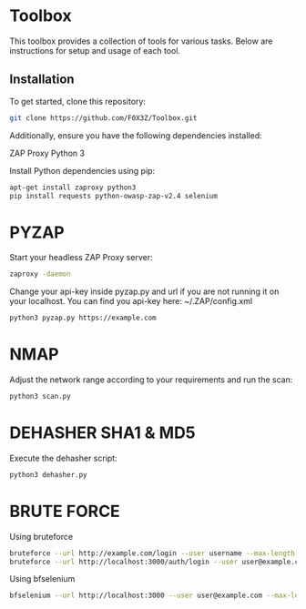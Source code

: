 # Toolbox

This toolbox provides a collection of tools for various tasks. Below are instructions for setup and usage of each tool.

## Installation

To get started, clone this repository:

```bash
git clone https://github.com/F0X3Z/Toolbox.git
```

Additionally, ensure you have the following dependencies installed:

ZAP Proxy
Python 3

Install Python dependencies using pip:

```bash
apt-get install zaproxy python3
pip install requests python-owasp-zap-v2.4 selenium
```
# PYZAP
Start your headless ZAP Proxy server:
```bash
zaproxy -daemon
```

Change your api-key inside pyzap.py and url if you are not running it on your localhost.
You can find you api-key here: ~/.ZAP/config.xml
```bash
python3 pyzap.py https://example.com
```

# NMAP

Adjust the network range according to your requirements and run the scan:

```bash
python3 scan.py
```

# DEHASHER SHA1 & MD5

Execute the dehasher script:

```bash
python3 dehasher.py
```

# BRUTE FORCE

Using bruteforce

```bash
bruteforce --url http://example.com/login --user username --max-length 4 --chars abc123
bruteforce --url http://localhost:3000/auth/login --user user@example.com --max-length 8 --chars adoprsw
```

Using bfselenium
```bash
bfselenium --url http://localhost:3000 --user user@example.com --max-length 8 --chars adoprsw
```
